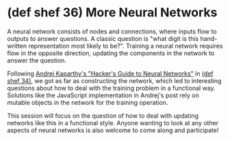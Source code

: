 # (def shef 36) More Neural Networks

A neural network consists of nodes and connections, where inputs flow
to outputs to answer questions. A classic question is "what digit is
this hand-written representation most likely to be?". Training a
neural network requires flow in the opposite direction, updating the
components in the network to answer the question.

Following
[Andrej Kaparthy's "Hacker's Guide to Neural Networks"](http://karpathy.github.io/neuralnets/)
in [(def shef 34)](#ep34), we got as far as constructing the
network, which led to interesting questions about how to deal with the
training problem in a functional way. Solutions like the JavaScript
implementation in Andrej's post rely on mutable objects in the network
for the training operation.

This session will focus on the question of how to deal with updating
networks like this in a functional style. Anyone wanting to look at
any other aspects of neural networks is also welcome to come along and
participate!
